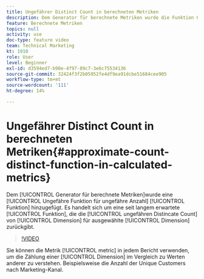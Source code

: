 ```yaml
---
title: Ungefährer Distinct Count in berechneten Metriken
description: Dem Generator für berechnete Metriken wurde die Funktion Ungefährer Distinct Count hinzugefügt. Es handelt sich dabei um eine seit langem erwartete Funktion, die die ungefähre Anzahl unterschiedlicher Dimensionselemente für eine ausgewählte Dimension zurückgibt.
feature: Berechnete Metriken
topics: null
activity: use
doc-type: feature video
team: Technical Marketing
kt: 1910
role: User
level: Beginner
exl-id: d3594ed7-b90e-4f97-89c7-3e6c75534136
source-git-commit: 32424f3f2b05952fe4df9ea91dcbe51684cee905
workflow-type: tm+mt
source-wordcount: '111'
ht-degree: 14%

---
```


# Ungefährer Distinct Count in berechneten Metriken{#approximate-count-distinct-function-in-calculated-metrics}

Dem [!UICONTROL Generator für berechnete Metriken]wurde eine [!UICONTROL Ungefähre Funktion für ungefähre Anzahl] [!UICONTROL Funktion] hinzugefügt. Es handelt sich um eine seit langem erwartete [!UICONTROL Funktion], die die [!UICONTROL ungefähren Distincate Count] von [!UICONTROL Dimension] für ausgewählte [!UICONTROL Dimension] zurückgibt.

>[!VIDEO](https://video.tv.adobe.com/v/23722/?quality=12)

Sie können die Metrik [!UICONTROL metric] in jedem Bericht verwenden, um die Zählung einer [!UICONTROL Dimension] im Vergleich zu Werten anderer zu verstehen. Beispielsweise die Anzahl der Unique Customers nach Marketing-Kanal.
